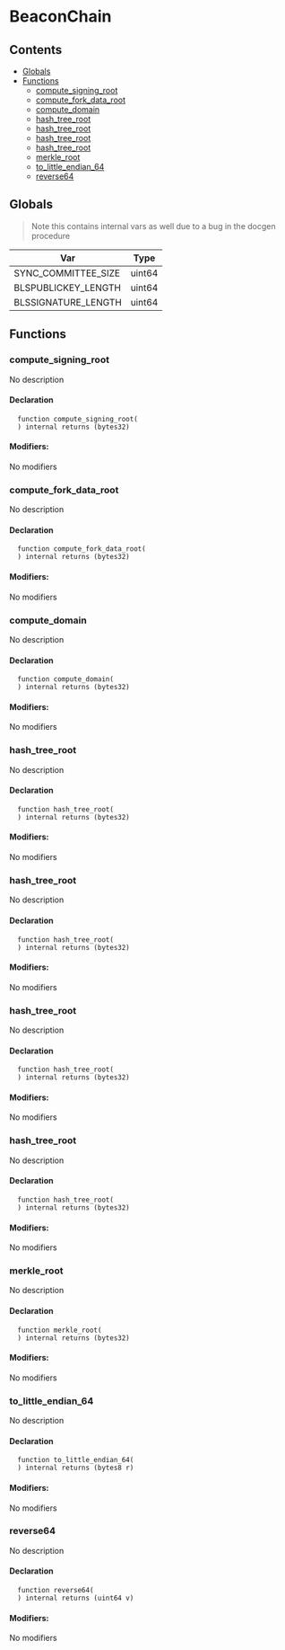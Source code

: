 # BeaconChain





## Contents
<!-- START doctoc generated TOC please keep comment here to allow auto update -->
<!-- DON'T EDIT THIS SECTION, INSTEAD RE-RUN doctoc TO UPDATE -->

- [Globals](#globals)
- [Functions](#functions)
  - [compute_signing_root](#compute_signing_root)
  - [compute_fork_data_root](#compute_fork_data_root)
  - [compute_domain](#compute_domain)
  - [hash_tree_root](#hash_tree_root)
  - [hash_tree_root](#hash_tree_root-1)
  - [hash_tree_root](#hash_tree_root-2)
  - [hash_tree_root](#hash_tree_root-3)
  - [merkle_root](#merkle_root)
  - [to_little_endian_64](#to_little_endian_64)
  - [reverse64](#reverse64)

<!-- END doctoc generated TOC please keep comment here to allow auto update -->

## Globals

> Note this contains internal vars as well due to a bug in the docgen procedure

| Var | Type |
| --- | --- |
| SYNC_COMMITTEE_SIZE | uint64 |
| BLSPUBLICKEY_LENGTH | uint64 |
| BLSSIGNATURE_LENGTH | uint64 |



## Functions

### compute_signing_root
No description


#### Declaration
```solidity
  function compute_signing_root(
  ) internal returns (bytes32)
```

#### Modifiers:
No modifiers



### compute_fork_data_root
No description


#### Declaration
```solidity
  function compute_fork_data_root(
  ) internal returns (bytes32)
```

#### Modifiers:
No modifiers



### compute_domain
No description


#### Declaration
```solidity
  function compute_domain(
  ) internal returns (bytes32)
```

#### Modifiers:
No modifiers



### hash_tree_root
No description


#### Declaration
```solidity
  function hash_tree_root(
  ) internal returns (bytes32)
```

#### Modifiers:
No modifiers



### hash_tree_root
No description


#### Declaration
```solidity
  function hash_tree_root(
  ) internal returns (bytes32)
```

#### Modifiers:
No modifiers



### hash_tree_root
No description


#### Declaration
```solidity
  function hash_tree_root(
  ) internal returns (bytes32)
```

#### Modifiers:
No modifiers



### hash_tree_root
No description


#### Declaration
```solidity
  function hash_tree_root(
  ) internal returns (bytes32)
```

#### Modifiers:
No modifiers



### merkle_root
No description


#### Declaration
```solidity
  function merkle_root(
  ) internal returns (bytes32)
```

#### Modifiers:
No modifiers



### to_little_endian_64
No description


#### Declaration
```solidity
  function to_little_endian_64(
  ) internal returns (bytes8 r)
```

#### Modifiers:
No modifiers



### reverse64
No description


#### Declaration
```solidity
  function reverse64(
  ) internal returns (uint64 v)
```

#### Modifiers:
No modifiers





